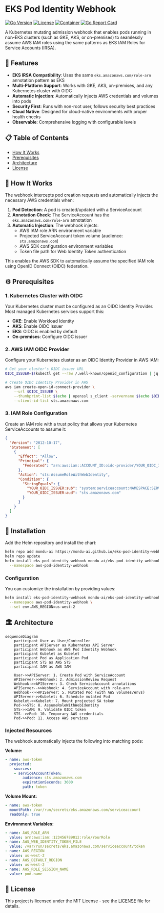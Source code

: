 # EKS Pod Identity Webhook

[![Go Version](https://img.shields.io/github/go-mod/go-version/mondu-ai/eks-pod-identity-webhook)](https://golang.org/)
[![License](https://img.shields.io/github/license/mondu-ai/eks-pod-identity-webhook)](LICENSE)
[![Container](https://img.shields.io/badge/container-ghcr.io-blue)](https://github.com/mondu-ai/eks-pod-identity-webhook/pkgs/container/eks-pod-identity-webhook)
[![Go Report Card](https://goreportcard.com/badge/github.com/mondu-ai/eks-pod-identity-webhook)](https://goreportcard.com/report/github.com/mondu-ai/eks-pod-identity-webhook)

A Kubernetes mutating admission webhook that enables pods running in non-EKS clusters (such as GKE, AKS, or on-premises) to seamlessly assume AWS IAM roles using the same patterns as EKS IAM Roles for Service Accounts (IRSA).

## 🚀 Features

- **EKS IRSA Compatibility**: Uses the same `eks.amazonaws.com/role-arn` annotation pattern as EKS
- **Multi-Platform Support**: Works with GKE, AKS, on-premises, and any Kubernetes cluster with OIDC
- **Automatic Injection**: Automatically injects AWS credentials and volumes into pods
- **Security First**: Runs with non-root user, follows security best practices
- **Cloud Native**: Designed for cloud-native environments with proper health checks
- **Observable**: Comprehensive logging with configurable levels

## 📋 Table of Contents

- [How It Works](#how-it-works)
- [Prerequisites](#prerequisites)
- [Architecture](#architecture)
- [License](#license)

## 🔧 How It Works

The webhook intercepts pod creation requests and automatically injects the necessary AWS credentials when:

1. **Pod Detection**: A pod is created/updated with a ServiceAccount
2. **Annotation Check**: The ServiceAccount has the `eks.amazonaws.com/role-arn` annotation
3. **Automatic Injection**: The webhook injects:
   - AWS IAM role ARN environment variable
   - Projected ServiceAccount token volume (audience: `sts.amazonaws.com`)
   - AWS SDK configuration environment variables
   - Token file path for Web Identity Token authentication

This enables the AWS SDK to automatically assume the specified IAM role using OpenID Connect (OIDC) federation.

## ⚙️ Prerequisites

### 1. Kubernetes Cluster with OIDC

Your Kubernetes cluster must be configured as an OIDC Identity Provider. Most managed Kubernetes services support this:

- **GKE**: Enable Workload Identity
- **AKS**: Enable OIDC Issuer
- **EKS**: OIDC is enabled by default
- **On-premises**: Configure OIDC issuer

### 2. AWS IAM OIDC Provider

Configure your Kubernetes cluster as an OIDC Identity Provider in AWS IAM:

```bash
# Get your cluster's OIDC issuer URL
OIDC_ISSUER=$(kubectl get --raw /.well-known/openid_configuration | jq -r '.issuer')

# Create OIDC Identity Provider in AWS
aws iam create-open-id-connect-provider \
    --url $OIDC_ISSUER \
    --thumbprint-list $(echo | openssl s_client -servername $(echo $OIDC_ISSUER | cut -d'/' -f3) -connect $(echo $OIDC_ISSUER | cut -d'/' -f3):443 2>/dev/null | openssl x509 -fingerprint -noout -sha1 | cut -d'=' -f2 | tr -d ':') \
    --client-id-list sts.amazonaws.com
```

### 3. IAM Role Configuration

Create an IAM role with a trust policy that allows your Kubernetes ServiceAccounts to assume it:

```json
{
  "Version": "2012-10-17",
  "Statement": [
    {
      "Effect": "Allow",
      "Principal": {
        "Federated": "arn:aws:iam::ACCOUNT_ID:oidc-provider/YOUR_OIDC_ISSUER"
      },
      "Action": "sts:AssumeRoleWithWebIdentity",
      "Condition": {
        "StringEquals": {
          "YOUR_OIDC_ISSUER:sub": "system:serviceaccount:NAMESPACE:SERVICE_ACCOUNT_NAME",
          "YOUR_OIDC_ISSUER:aud": "sts.amazonaws.com"
        }
      }
    }
  ]
}
```

## 🚀 Installation

Add the Helm repository and install the chart:

```bash
helm repo add mondu-ai https://mondu-ai.github.io/eks-pod-identity-webhook
helm repo update
helm install eks-pod-identity-webhook mondu-ai/eks-pod-identity-webhook \
  --namespace aws-pod-identity-webhook
```

### Configuration

You can customize the installation by providing values:

```bash
helm install eks-pod-identity-webhook mondu-ai/eks-pod-identity-webhook \
  --namespace aws-pod-identity-webhook \
  --set env.AWS_REGION=us-west-2
```

## 🏛️ Architecture

```mermaid
sequenceDiagram
    participant User as User/Controller
    participant APIServer as Kubernetes API Server
    participant Webhook as AWS Pod Identity Webhook
    participant Kubelet as Kubelet
    participant Pod as Application Pod
    participant STS as AWS STS
    participant IAM as AWS IAM

    User->>APIServer: 1. Create Pod with ServiceAccount
    APIServer->>Webhook: 2. AdmissionReview Request
    Webhook->>APIServer: 3. Check ServiceAccount annotations
    APIServer-->>Webhook: 4. ServiceAccount with role-arn
    Webhook-->>APIServer: 5. Mutated Pod (with AWS volumes/envs)
    APIServer->>Kubelet: 6. Schedule mutated Pod
    Kubelet->>Kubelet: 7. Mount projected SA token
    Pod->>STS: 8. AssumeRoleWithWebIdentity
    STS->>IAM: 9. Validate OIDC token
    STS-->>Pod: 10. Temporary AWS credentials
    Pod->>Pod: 11. Access AWS services
```

### Injected Resources

The webhook automatically injects the following into matching pods:

**Volume:**
```yaml
- name: aws-token
  projected:
    sources:
    - serviceAccountToken:
        audience: sts.amazonaws.com
        expirationSeconds: 3600
        path: token
```

**Volume Mount:**
```yaml
- name: aws-token
  mountPath: /var/run/secrets/eks.amazonaws.com/serviceaccount
  readOnly: true
```

**Environment Variables:**
```yaml
- name: AWS_ROLE_ARN
  value: arn:aws:iam::123456789012:role/YourRole
- name: AWS_WEB_IDENTITY_TOKEN_FILE
  value: /var/run/secrets/eks.amazonaws.com/serviceaccount/token
- name: AWS_REGION
  value: us-west-2
- name: AWS_DEFAULT_REGION
  value: us-west-2
- name: AWS_ROLE_SESSION_NAME
  value: pod-name
```

## 📄 License

This project is licensed under the MIT License - see the [LICENSE](LICENSE) file for details.
